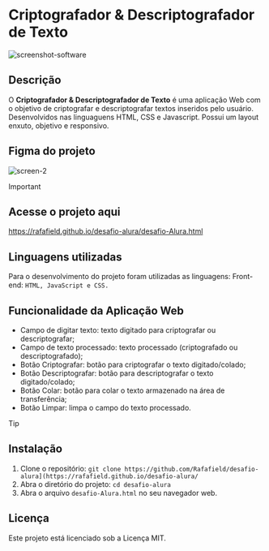 # Criptografador & Descriptografador de Texto
![screenshot-software](https://github.com/user-attachments/assets/62e86d8f-fef4-4132-84ad-50eb5df379f8)

## Descrição
O **Criptografador & Descriptografador de Texto** é uma aplicação Web com o objetivo de criptografar e descriptografar textos inseridos pelo usuário. Desenvolvidos nas linguaguens HTML, CSS e Javascript.
Possui um layout enxuto, objetivo e responsivo.

## Figma do projeto
![screen-2](https://github.com/user-attachments/assets/52e26632-840a-4c57-9d1a-17ea518b6e43)

>[!IMPORTANT]
>## Acesse o projeto aqui
>https://rafafield.github.io/desafio-alura/desafio-Alura.html

## Linguagens utilizadas
Para o desenvolvimento do projeto foram utilizadas as linguagens:
Front-end: `HTML, JavaScript e CSS.`

## Funcionalidade da Aplicação Web
* Campo de digitar texto: texto digitado para criptografar ou descriptografar;
* Campo de texto processado: texto processado (criptografado ou descriptografado);
* Botão Criptografar: botão para criptografar o texto digitado/colado;
* Botão Descriptografar: botão para descriptografar o texto digitado/colado;
* Botão Colar: botão para colar o texto armazenado na área de transferência;
* Botão Limpar: limpa o campo do texto processado.

> [!TIP]
>## Instalação
>1. Clone o repositório: `git clone https://github.com/Rafafield/desafio-alura](https://rafafield.github.io/desafio-alura/`
>2. Abra o diretório do projeto: `cd desafio-alura`
>3. Abra o arquivo `desafio-Alura.html` no seu navegador web.

## Licença
Este projeto está licenciado sob a Licença MIT.
